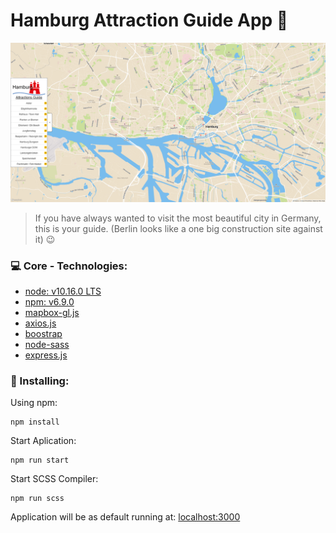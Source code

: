 # Hamburg Attraction Guide App :city_sunset:
![Preview Screenshot](public/images/hamburg-attraction-guide-screenshot.png)
> If you have always wanted to visit the most beautiful city in Germany, this is your guide. (Berlin looks like a one big construction site against it) :wink:


### :computer: Core - Technologies:
* [node: v10.16.0 LTS](https://nodejs.org/de/download/)
* [npm: v6.9.0](https://nodejs.org/de/download/)
* [mapbox-gl.js](https://docs.mapbox.com/mapbox-gl-js/api/)
* [axios.js](https://github.com/axios/axios)
* [boostrap](https://getbootstrap.com/docs/4.3/getting-started/introduction/)
* [node-sass](https://www.npmjs.com/package/node-sass)
* [express.js](https://expressjs.com/)

### :construction: Installing:
Using npm:
```
npm install
```

Start Aplication:
```
npm run start
```

Start SCSS Compiler:
```
npm run scss
```

Application will be as default running at: [localhost:3000](http:://localhost:3000)
